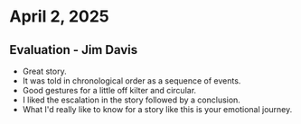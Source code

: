 # April 2, 2025

## Evaluation - Jim Davis

- Great story.
- It was told in chronological order as a sequence of events.
- Good gestures for a little off kilter and circular.
- I liked the escalation in the story followed by a conclusion.
- What I'd really like to know for a story like this is your emotional journey.

